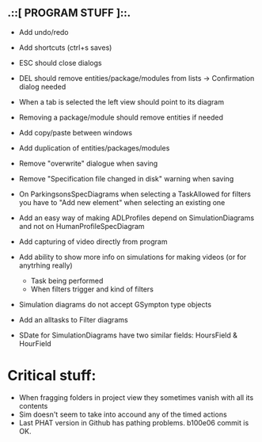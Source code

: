 ## .::[ PROGRAM STUFF ]::.

* Add undo/redo
* Add shortcuts (ctrl+s saves)
* ESC should close dialogs
* DEL should remove entities/package/modules from lists -> Confirmation dialog needed
* When a tab is selected the left view should point to its diagram
* Removing a package/module should remove entities if needed
* Add copy/paste between windows
* Add duplication of entities/packages/modules
* Remove "overwrite" dialogue when saving
* Remove "Specification file changed in disk" warning when saving
* On ParkingsonsSpecDiagrams when selecting a TaskAllowed for filters you have to "Add new element" when selecting an existing one
* Add an easy way of making ADLProfiles depend on SimulationDiagrams and not on HumanProfileSpecDiagram
* Add capturing of video directly from program
* Add ability to show more info on simulations for making videos (or for anytrhing really)
    - Task being performed
    - When filters trigger and kind of filters

* Simulation diagrams do not accept GSympton type objects
* Add an alltasks to Filter diagrams
* SDate for SimulationDiagrams have two similar fields: HoursField & HourField

# Critical stuff:
* When fragging folders in project view they sometimes vanish with all its contents
* Sim doesn't seem to take into accound any of the timed actions
* Last PHAT version in Github has pathing problems. b100e06 commit is OK.